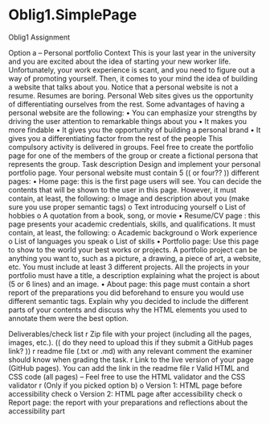 # Oblig1.SimplePage
Oblig1 Assignment

Option a – Personal portfolio
Context
This is your last year in the university and you are excited about the idea of starting your new worker life. Unfortunately, your work experience is scant, and you need to figure out a way of promoting yourself. Then, it comes to your mind the idea of building a website that talks about you. 
Notice that a personal website is not a resume. Resumes are boring. Personal Web sites gives us the opportunity of differentiating ourselves from the rest. Some advantages of having a personal website are the following:
•	You can emphasize your strengths by driving the user attention to remarkable things about you
•	It makes you more findable
•	It gives you the opportunity of building a personal brand
•	It gives you a differentiating factor from the rest of the people
This compulsory activity is delivered in groups. Feel free to create the portfolio page for one of the members of the group or create a fictional persona that represents the group.
Task description
Design and implement your personal portfolio page.
Your personal website must contain 5 (( or four?? )) different pages:
•	Home page: this is the first page users will see. You can decide the contents that will be shown to the user in this page. However, it  must contain, at least, the following:
o	Image and description about you (make sure you use proper semantic tags)
o	Text introducing yourself
o	List of hobbies
o	A quotation from a book, song, or movie
•	Resume/CV page : this page presents your academic credentials, skills, and qualifications. It must contain, at least, the following:
o	Academic background
o	Work experience
o	List of languages you speak
o	List of skills
•	Portfolio page: Use this page to show to the world your best works or projects. A portfolio project can be anything you want to, such as a picture, a drawing, a piece of art, a website, etc. You must include at least 3 different projects. All the projects in your portfolio must have a title, a description explaining what the project is about (5 or 6 lines) and an image.
•	About page: this page must contain a short report of the preparations you did beforehand to ensure you would use different semantic tags. Explain why you decided to include the different parts of your contents and discuss why the HTML elements you used to annotate them were the best option.

Deliverables/check list
r	Zip file with your project (including all the pages, images, etc.). (( do they need to upload this if they submit a GitHub pages link? ))
r	readme file (.txt or .md) with any relevant comment the examiner should know when grading the task. 
r	Link to the live version of your page (GitHub pages). You can add the link in the readme file
r	Valid HTML and CSS code (all pages) – Feel free to use the HTML validator and the CSS validator
r	(Only if you picked option b) 
o	Version 1: HTML page before accessibility check
o	Version 2: HTML page after accessibility check
o	Report page: the report with your preparations and reflections about the accessibility part
